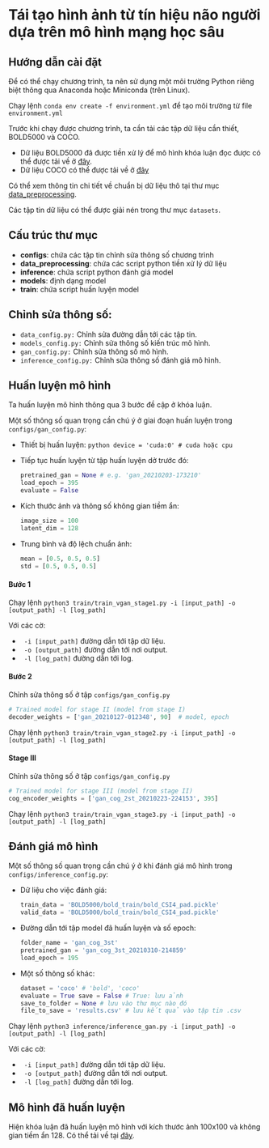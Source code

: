 # Tái tạo hình ảnh từ tín hiệu não người dựa trên mô hình mạng học sâu

## Hướng dẫn cài đặt

Để có thể chạy chương trình, ta nên sử dụng một môi trường Python riêng biệt thông qua Anaconda hoặc Miniconda (trên Linux).

Chạy lệnh `conda env create -f environment.yml` để tạo môi trường từ file `environment.yml`

Trước khi chạy được chương trình, ta cần tải các tập dữ liệu cần thiết, BOLD5000 và COCO.

-   Dữ liệu BOLD5000 đã được tiền xử lý để mô hình khóa luận đọc được có thể được tải về ở [đây](https://drive.google.com/file/d/1YAySrNKqw_9LEb-uioxZYdIxzUoGZU5Q/view?usp=sharing).
-   Dữ liệu COCO có thể được tải về ở [đây](https://drive.google.com/file/d/1fxETpipfc0U1C1V8pJXgiEEEreND4hCY/view?usp=sharing)

Có thể xem thông tin chi tiết về chuẩn bị dữ liệu thô tại thư mục [data_preprocessing](data_preprocessing).

Các tập tin dữ liệu có thể được giải nén trong thư mục `datasets`.

## Cấu trúc thư mục

-   **configs**: chứa các tập tin chỉnh sửa thông số chương trình
-   **data_preprocessing**: chứa các script python tiền xử lý dữ liệu
-   **inference**: chứa script python đánh giá model
-   **models**: định dạng model
-   **train**: chứa script huấn luyện model

## Chỉnh sửa thông số:

-   `data_config.py:` Chỉnh sửa đường dẫn tới các tập tin.
-   `models_config.py:` Chỉnh sửa thông số kiến trúc mô hình.
-   `gan_config.py:` Chỉnh sửa thông số mô hình.
-   `inference_config.py:` Chỉnh sửa thông số đánh giá mô hình.

## Huấn luyện mô hình

Ta huấn luyện mô hình thông qua 3 bước đề cập ở khóa luận.

Một số thông số quan trọng cần chú ý ở giai đoạn huấn luyện trong `configs/gan_config.py`:

-   Thiết bị huấn luyện:
    `python device = 'cuda:0' # cuda hoặc cpu `

-   Tiếp tục huấn luyện từ tập huấn luyện dở trước đó:
    ```python
    pretrained_gan = None # e.g. 'gan_20210203-173210'
    load_epoch = 395
    evaluate = False
    ```
-   Kích thước ảnh và thông số không gian tiềm ẩn:

    ```python
    image_size = 100
    latent_dim = 128
    ```

-   Trung bình và độ lệch chuẩn ảnh:

    ```python
    mean = [0.5, 0.5, 0.5]
    std = [0.5, 0.5, 0.5]
    ```

#### Bước 1

Chạy lệnh `python3 train/train_vgan_stage1.py -i [input_path] -o [output_path] -l [log_path]`

Với các cờ:

-   ` -i [input_path]` đường dẫn tới tập dữ liệu.
-   ` -o [output_path]` đường dẫn tới nơi output.
-   ` -l [log_path]` đường dẫn tới log.

#### Bước 2

Chỉnh sửa thông số ở tập `configs/gan_config.py`

```python
# Trained model for stage II (model from stage I)
decoder_weights = ['gan_20210127-012348', 90]  # model, epoch
```

Chạy lệnh `python3 train/train_vgan_stage2.py -i [input_path] -o [output_path] -l [log_path]`

#### Stage III

Chỉnh sửa thông số ở tập `configs/gan_config.py`

```python
# Trained model for stage III (model from stage II)
cog_encoder_weights = ['gan_cog_2st_20210223-224153', 395]
```

Chạy lệnh `python3 train/train_vgan_stage3.py -i [input_path] -o [output_path] -l [log_path]`

## Đánh giá mô hình

Một số thông số quan trọng cần chú ý ở khi đánh giá mô hình trong `configs/inference_config.py`:

-   Dữ liệu cho việc đánh giá:

    ```python
    train_data = 'BOLD5000/bold_train/bold_CSI4_pad.pickle'
    valid_data = 'BOLD5000/bold_train/bold_CSI4_pad.pickle'
    ```

-   Đường dẫn tới tập model đã huấn luyện và số epoch:
    ```python
    folder_name = 'gan_cog_3st'
    pretrained_gan = 'gan_cog_3st_20210310-214859'
    load_epoch = 195
    ```
-   Một số thông số khác:
    ```python
    dataset = 'coco' # 'bold', 'coco'
    evaluate = True save = False # True: lưu ảnh
    save_to_folder = None # lưu vào thư mục nào đó
    file_to_save = 'results.csv' # lưu kết quả vào tập tin .csv
    ```

Chạy lệnh `python3 inference/inference_gan.py -i [input_path] -o [output_path] -l [log_path]`

Với các cờ:

-   ` -i [input_path]` đường dẫn tới tập dữ liệu.
-   ` -o [output_path]` đường dẫn tới nơi output.
-   ` -l [log_path]` đường dẫn tới log.

## Mô hình đã huấn luyện

Hiện khóa luận đã huấn luyện mô hình với kích thước ảnh 100x100 và không gian tiềm ẩn 128. Có thể tải về tại [đây](https://drive.google.com/drive/folders/19VgiWyhba94dgERLaPWVz2fQe0gbBi9o?usp=sharing).

